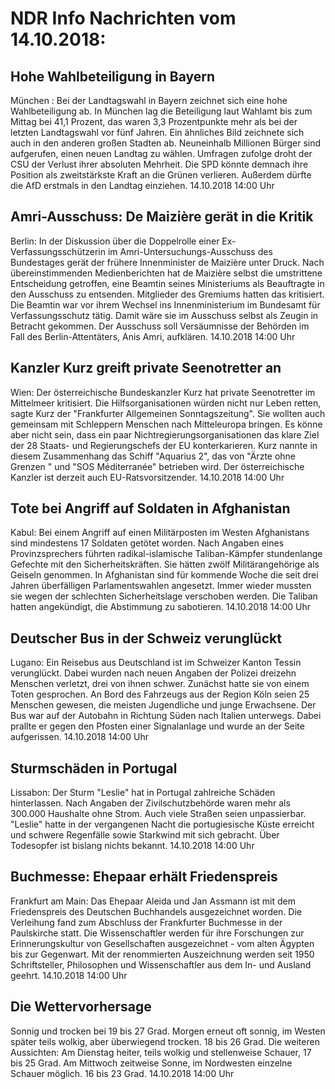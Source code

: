 # NDR Info Nachrichten vom 14.10.2018:


## Hohe Wahlbeteiligung in Bayern
München : Bei der Landtagswahl in Bayern zeichnet sich eine hohe Wahlbeteiligung ab. In München lag die Beteiligung laut Wahlamt bis zum Mittag bei 41,1 Prozent, das waren 3,3 Prozentpunkte mehr als bei der letzten Landtagswahl vor fünf Jahren. Ein ähnliches Bild zeichnete sich auch in den anderen großen Stadten ab. Neuneinhalb Millionen Bürger sind aufgerufen, einen neuen Landtag zu wählen. Umfragen zufolge droht der CSU der Verlust ihrer absoluten Mehrheit. Die SPD könnte demnach ihre Position als zweitstärkste Kraft an die Grünen verlieren. Außerdem dürfte die AfD erstmals in den Landtag einziehen. 14.10.2018 14:00 Uhr 

## Amri-Ausschuss: De Maizière gerät in die Kritik
Berlin: In der Diskussion über die Doppelrolle einer Ex-Verfassungsschützerin im Amri-Untersuchungs-Ausschuss des Bundestages gerät der frühere Innenminister de Maizière unter Druck. Nach übereinstimmenden Medienberichten hat de Maizière selbst die umstrittene Entscheidung getroffen, eine Beamtin seines Ministeriums als Beauftragte in den Ausschuss zu entsenden. Mitglieder des Gremiums hatten das kritisiert. Die Beamtin war vor ihrem Wechsel ins Innenministerium im Bundesamt für Verfassungsschutz tätig. Damit wäre sie im Ausschuss selbst als Zeugin in Betracht gekommen. Der Ausschuss soll Versäumnisse der Behörden im Fall des Berlin-Attentäters, Anis Amri, aufklären. 14.10.2018 14:00 Uhr 

## Kanzler Kurz greift private Seenotretter an
Wien: Der österreichische Bundeskanzler Kurz hat private Seenotretter im Mittelmeer kritisiert. Die Hilfsorganisationen würden nicht nur Leben retten, sagte Kurz der "Frankfurter Allgemeinen Sonntagszeitung". Sie wollten auch gemeinsam mit Schleppern Menschen nach Mitteleuropa bringen. Es könne aber nicht sein, dass ein paar Nichtregierungsorganisationen das klare Ziel der 28 Staats- und Regierungschefs der EU konterkarieren. Kurz nannte in diesem Zusammenhang das Schiff "Aquarius 2", das von "Ärzte ohne Grenzen " und "SOS Méditerranée" betrieben wird. Der österreichische Kanzler ist derzeit auch EU-Ratsvorsitzender. 14.10.2018 14:00 Uhr 

## Tote bei Angriff auf Soldaten in Afghanistan
Kabul: Bei einem Angriff auf einen Militärposten im Westen Afghanistans sind mindestens 17 Soldaten getötet worden. Nach Angaben eines Provinzsprechers führten radikal-islamische Taliban-Kämpfer stundenlange Gefechte mit den Sicherheitskräften. Sie hätten zwölf Militärangehörige als Geiseln genommen. In Afghanistan sind für kommende Woche die seit drei Jahren überfälligen Parlamentswahlen angesetzt. Immer wieder mussten sie wegen der schlechten Sicherheitslage verschoben werden. Die Taliban hatten angekündigt, die Abstimmung zu sabotieren. 14.10.2018 14:00 Uhr 

## Deutscher Bus in der Schweiz verunglückt
Lugano:   Ein Reisebus aus Deutschland ist im Schweizer Kanton Tessin verunglückt. Dabei wurden nach neuen Angaben der Polizei dreizehn Menschen verletzt, drei von ihnen schwer. Zunächst hatte sie von einem Toten gesprochen. An Bord des Fahrzeugs aus der Region Köln seien 25 Menschen gewesen, die meisten Jugendliche und junge Erwachsene. Der Bus war auf der Autobahn in Richtung Süden nach Italien unterwegs. Dabei prallte er gegen den Pfosten einer Signalanlage und wurde an der Seite aufgerissen. 14.10.2018 14:00 Uhr 

## Sturmschäden in Portugal
Lissabon: Der Sturm "Leslie" hat in Portugal zahlreiche Schäden hinterlassen. Nach Angaben der Zivilschutzbehörde waren mehr als 300.000 Haushalte ohne Strom. Auch viele Straßen seien unpassierbar. "Leslie" hatte in der vergangenen Nacht die portugiesische Küste erreicht und schwere Regenfälle sowie Starkwind mit sich gebracht. Über Todesopfer ist bislang nichts bekannt. 14.10.2018 14:00 Uhr 

## Buchmesse: Ehepaar erhält Friedenspreis
Frankfurt am Main: Das Ehepaar Aleida und Jan Assmann ist mit dem Friedenspreis des Deutschen Buchhandels ausgezeichnet worden. Die Verleihung fand zum Abschluss der Frankfurter Buchmesse in der Paulskirche statt. Die Wissenschaftler werden für ihre Forschungen zur Erinnerungskultur von Gesellschaften ausgezeichnet - vom alten Ägypten bis zur Gegenwart. Mit der renommierten Auszeichnung werden seit 1950 Schriftsteller, Philosophen und Wissenschaftler aus dem In- und Ausland geehrt. 14.10.2018 14:00 Uhr 

## Die Wettervorhersage
Sonnig und trocken bei 19 bis 27 Grad. Morgen erneut oft sonnig, im Westen später teils wolkig, aber überwiegend trocken. 18 bis 26 Grad. Die weiteren Aussichten: Am Dienstag heiter, teils wolkig und stellenweise Schauer, 17 bis 25 Grad. Am Mittwoch zeitweise Sonne, im Nordwesten einzelne Schauer möglich. 16 bis 23 Grad. 14.10.2018 14:00 Uhr 
